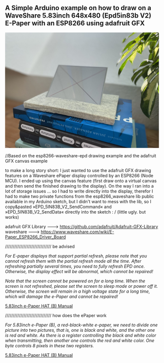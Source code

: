 ## A Simple Arduino example on how to draw on a WaveShare 5.83inch 648x480 (Epd5in83b V2) E-Paper with an ESP8266 using adafruit GFX    

![waveshare e-paper display](https://github.com/tomekness/waveshare_Epd5in83b-adafruitGFX/blob/main/img.jpeg?raw=true)


//Based on the esp8266-waveshare-epd drawing example and the adafruit GFX canvas example 

to make a long story short: I just wanted to use the adafruit GFX drawing features on a Waveshare ePaper display controlled by an ESP8266 (Node MCU). I ended up using the canvas feature (first draw onto a virtual canvas and then send the finished drawing to the display). On the way I ran into a lot of storage issues ... so I had to write directly into the display, therefor I had to make two private functions from the esp8266_waveshare lib public available in my Arduino sketch, but I didn't want to mess with the lib, so I copy&pasted »EPD_5IN83B_V2_SendCommand« and »EPD_5IN83B_V2_SendData« directly into the sketch : / (little ugly. but works)

adafruit GFX Library ---> https://github.com/adafruit/Adafruit-GFX-Library
<br>
waveshare ---> https://www.waveshare.com/wiki/E-Paper_ESP8266_Driver_Board



////////////////////////////// be advised

*For E-paper displays that support partial refresh, please note that you cannot refresh them with the 
partial refresh mode all the time. After refreshing partially several times, you need to fully refresh EPD once. 
Otherwise, the display effect will be abnormal, which cannot be repaired!*

*Note that the screen cannot be powered on for a long time. When the screen is not refreshed, 
please set the screen to sleep mode or power off it. Otherwise, the screen will remain in a 
high voltage state for a long time, which will damage the e-Paper and cannot be repaired!*

[5.83inch e-Paper HAT (B) Manual](https://www.waveshare.com/wiki/5.83inch_e-Paper_HAT_(B)_Manual)

////////////////////////////// how does the ePaper work

*For 5.83inch e-Paper (B), a red-black-white e-paper, we need to divide one picture into two pictures, 
that is, one is black and white, and the other one is red and white. 
As there is a register controlling the black and white color when transmitting, 
then another one controls the red and white color. One byte controls 8 pixels in these two registers.*

[5.83inch e-Paper HAT (B) Manual](https://www.waveshare.com/wiki/5.83inch_e-Paper_HAT_(B)_Manual)

